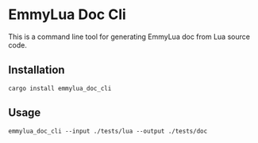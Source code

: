 # EmmyLua Doc Cli

This is a command line tool for generating EmmyLua doc from Lua source code.

## Installation

```shell
cargo install emmylua_doc_cli
```

## Usage

```shell
emmylua_doc_cli --input ./tests/lua --output ./tests/doc
```